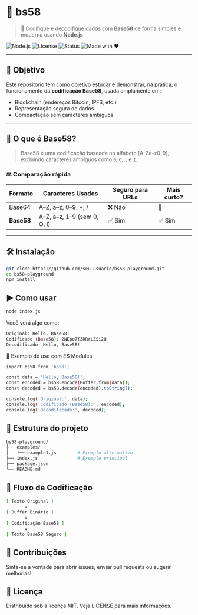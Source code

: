 # 🚀 bs58

> 🔐 Codifique e decodifique dados com **Base58** de forma simples e moderna usando **Node.js**

![Node.js](https://img.shields.io/badge/Node.js-18%2B-green?logo=node.js)
![License](https://img.shields.io/badge/license-MIT-blue.svg)
![Status](https://img.shields.io/badge/status-Em%20desenvolvimento-yellow)
![Made with ❤️](https://img.shields.io/badge/Made%20with-❤️-red)

---

## 🎯 Objetivo

Este repositório tem como objetivo estudar e demonstrar, na prática, o funcionamento da **codificação Base58**, usada amplamente em:

- Blockchain (endereços Bitcoin, IPFS, etc.)
- Representação segura de dados
- Compactação sem caracteres ambíguos

---

## 🧠 O que é Base58?

> Base58 é uma codificação baseada no alfabeto [A-Za-z0-9], excluindo caracteres ambíguos como `0`, `O`, `l` e `I`.

### ⚖️ Comparação rápida

| Formato  | Caracteres Usados         | Seguro para URLs | Mais curto? |
|----------|----------------------------|------------------|-------------|
| Base64   | A–Z, a–z, 0–9, +, /        | ❌ Não            | 🔸          |
| **Base58** | A–Z, a–z, 1–9 (sem 0, O, l) | ✅ Sim           | ✅ Sim      |

---

## 🛠️ Instalação

```bash
git clone https://github.com/seu-usuario/bs58-playground.git
cd bs58-playground
npm install
```

## ▶️ Como usar

```bash
node index.js
```

Você verá algo como:

```bash
Original: Hello, Base58!
Codificado (Base58): 2NEpo7TZRRrLZSi2U
Decodificado: Hello, Base58!
```


🧪 Exemplo de uso com ES Modules

```bash
import bs58 from 'bs58';

const data = 'Hello, Base58!';
const encoded = bs58.encode(Buffer.from(data));
const decoded = bs58.decode(encoded).toString();

console.log('Original:', data);
console.log('Codificado (Base58):', encoded);
console.log('Decodificado:', decoded);
```

## 🧬 Estrutura do projeto

```bash
bs58-playground/
├── examples/
│   └── example1.js        # Exemplo alternativo
├── index.js               # Exemplo principal
├── package.json
└── README.md
```

## 🧭 Fluxo de Codificação

```bash
[ Texto Original ]
       ↓
[ Buffer Binário ]
       ↓
[ Codificação Base58 ]
       ↓
[ Texto Base58 Seguro ]
```

## 🤝 Contribuições

Sinta-se à vontade para abrir issues, enviar pull requests ou sugerir melhorias!

## 📝 Licença

Distribuído sob a licença MIT. Veja LICENSE para mais informações.
